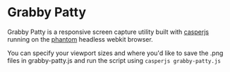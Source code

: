 Grabby Patty
============

Grabby Patty is a responsive screen capture utility built with [casperjs](http:/http://casperjs.org/.net/) running on the [phantom](http://phantomjs.org/) headless webkit browser.

You can specify your viewport sizes and where you'd like to save the .png files in grabby-patty.js and run the script using `casperjs grabby-patty.js`
